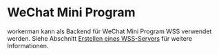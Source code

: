 # WeChat Mini Program

workerman kann als Backend für WeChat Mini Program WSS verwendet werden. Siehe Abschnitt [Erstellen eines WSS-Servers](secure-websocket-server.md) für weitere Informationen.
